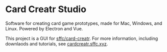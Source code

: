 # Card Creatr Studio

Software for creating card game prototypes, made for Mac, Windows, and Linux. Powered by Electron and Vue.

This project is a GUI for [sffc/card-creatr](https://github.com/sffc/card-creatr). For more information, including downlaods and tutorials, see [cardcreatr.sffc.xyz](cardcreatr.sffc.xyz).
